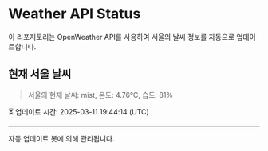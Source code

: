 
# Weather API Status

이 리포지토리는 OpenWeather API를 사용하여 서울의 날씨 정보를 자동으로 업데이트합니다.

## 현재 서울 날씨
> 서울의 현재 날씨: mist, 온도: 4.76°C, 습도: 81%

⏳ 업데이트 시간: 2025-03-11 19:44:14 (UTC)

---
자동 업데이트 봇에 의해 관리됩니다.

